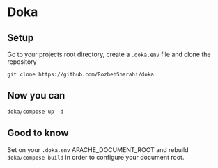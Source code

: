 # Doka

## Setup

Go to your projects root directory, create a `.doka.env` file and clone the repository

`git clone https://github.com/RozbehSharahi/doka`

## Now you can

`doka/compose up -d`

## Good to know

Set on your `.doka.env` APACHE_DOCUMENT_ROOT and rebuild `doka/compose build` in order to configure your document root.

